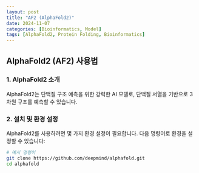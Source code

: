 ```yaml
---
layout: post
title: "AF2 (AlphaFold2)"
date: 2024-11-07
categories: [Bioinformatics, Model]
tags: [AlphaFold2, Protein Folding, Bioinformatics]
---
```


## AlphaFold2 (AF2) 사용법

### 1. AlphaFold2 소개
AlphaFold2는 단백질 구조 예측을 위한 강력한 AI 모델로, 단백질 서열을 기반으로 3차원 구조를 예측할 수 있습니다.

### 2. 설치 및 환경 설정
AlphaFold2를 사용하려면 몇 가지 환경 설정이 필요합니다. 다음 명령어로 환경을 설정할 수 있습니다:

```bash
# 예시 명령어
git clone https://github.com/deepmind/alphafold.git
cd alphafold
